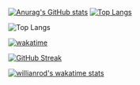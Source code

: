 [![Anurag's GitHub stats](https://github-readme-stats.vercel.app/api?username=NatashaDashkovska)](https://github.com/anuraghazra/github-readme-stats)
[![Top Langs](https://github-readme-stats.vercel.app/api/top-langs/?username=NatashaDashkovska)](https://github.com/anuraghazra/github-readme-stats)

![Top Langs](https://github-readme-stats.vercel.app/api/top-langs/?username=NatashaDashkovska&langs_count=8&layout=compact)





[![wakatime](https://wakatime.com/badge/user/3b70d15f-9221-4e97-9f90-8870defab93a.svg)](https://wakatime.com/@3b70d15f-9221-4e97-9f90-8870defab93a)

[![GitHub Streak](https://github-readme-streak-stats.herokuapp.com/?user=NatashaDashkovska)](https://git.io/streak-stats)

[![willianrod's wakatime stats](https://github-readme-stats.vercel.app/api/wakatime?username=NatashaDashkovska&theme=chartreuse-dark)](https://github.com/anuraghazra/github-readme-stats)






